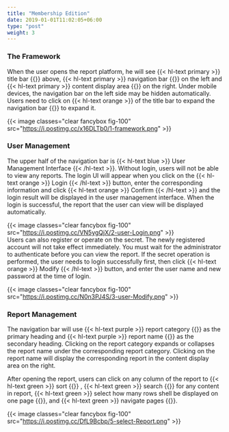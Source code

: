 ```yaml
---
title: "Membership Edition"
date: 2019-01-01T11:02:05+06:00
type: "post"
weight: 3
---
```

  
### The Framework  

When the user opens the report platform, he will see {{< hl-text primary >}} title bar {{</hl-text >}} above, {{< hl-text primary >}} navigation bar {{</hl-text >}} on the left and {{< hl-text primary >}} content display area {{</hl-text >}} on the right. Under mobile devices, the navigation bar on the left side may be hidden automatically. Users need to click on {{< hl-text orange >}} of the title bar to expand the navigation bar {{</hl-text >}} to expand it. 

{{< image classes="clear fancybox fig-100" src="https://i.postimg.cc/x16DLTb0/1-framework.png" >}}   
  
  
### User Management

The upper half of the navigation bar is {{< hl-text blue >}} User Management Interface {{< /hl-text >}}. Without login, users will not be able to view any reports. The login UI will appear when you click on the {{< hl-text orange >}} Login {{< /hl-text >}} button, enter the corresponding information and click {{< hl-text orange >}} Confirm {{< /hl-text >}} and the login result will be displayed in the user management interface. When the login is successful, the report that the user can view will be displayed automatically.   

{{< image classes="clear fancybox fig-100" src="https://i.postimg.cc/VN5ygQjX/2-user-Login.png" >}}
<br>
Users can also register or operate on the secret. The newly registered account will not take effect immediately. You must wait for the administrator to authenticate before you can view the report. If the secret operation is performed, the user needs to login successfully first, then click {{< hl-text orange >}} Modify {{< /hl-text >}} button, and enter the user name and new password at the time of login.

{{< image classes="clear fancybox fig-100" src="https://i.postimg.cc/N0n3PJ4S/3-user-Modify.png" >}}  
  
  
###  Report Management

The navigation bar will use {{< hl-text purple >}} report category {{</hl-text >}} as the primary heading and {{< hl-text purple >}} report name {{</hl-text >}} as the secondary heading. Clicking on the report category expands or collapses the report name under the corresponding report category. Clicking on the report name will display the corresponding report in the content display area on the right.  
  
After opening the report, users can click on any column of the report to {{< hl-text green >}} sort {{</hl-text >}} , {{< hl-text green >}} search {{</hl-text >}} for any content in report, {{< hl-text green >}} select how many rows shell be displayed on one page {{</hl-text >}}, and {{< hl-text green >}} navigate pages {{</hl-text >}}.

{{< image classes="clear fancybox fig-100" src="https://i.postimg.cc/DfL9Bcbp/5-select-Report.png" >}} 
